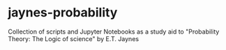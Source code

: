 # jaynes-probability
Collection of scripts and Jupyter Notebooks as a study aid to "Probability Theory: The Logic of science" by E.T. Jaynes
